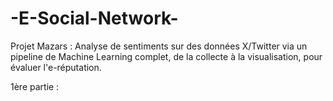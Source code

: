 # -E-Social-Network-
Projet Mazars : Analyse de sentiments sur des données X/Twitter via un pipeline de Machine Learning complet, de la collecte à la visualisation, pour évaluer l'e-réputation.

1ère partie : 



